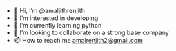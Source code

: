 - 👋 Hi, I’m @amaljithrenjith
- 👀 I’m interested in developing
- 🌱 I’m currently learning python
- 💞️ I’m looking to collaborate on a strong base company
- 📫 How to reach me amalrenjith2@gmail.com

<!---
amaljithrenjith/amaljithrenjith is a ✨ special ✨ repository because its `README.md` (this file) appears on your GitHub profile.
You can click the Preview link to take a look at your changes.
--->
